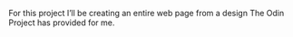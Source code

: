 For this project I’ll be creating an entire web page from a design The Odin Project has provided for me. 